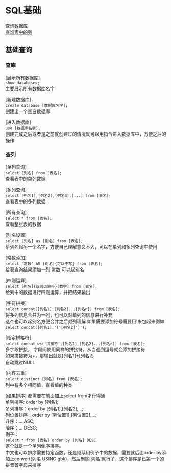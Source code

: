# SQL基础  

[查询数据库](#查库)  
[查询表中的列](#查列)

## 基础查询

### 查库

[展示所有数据库]  
```show databases;```  
主要展示所有数据库名字  

[新建数据库]  
```create database [数据库名字];```  
创建出一个空白数据库  

[进入数据库]  
```use [数据库名字];```  
创建完成之后或者是之前就创建过的情况就可以用指令进入数据库中，方便之后的操作  

### 查列

[单列查询]  
```select [列名] from [表名];```  
查看表中的单列数据  

[多列查询]  
```select [列名1],[列名2],[列名3],[...] from [表名];```  
查看表中的多列数据

[所有查询]  
```select * from [表名];```  
查看整张表的数据  

[别名设置]  
```select [列名] as [别名] from [表名];```  
给列名起另一个名字，方便自己理解意义不大，可以在单列和多列查询中使用  

[常数添加]  
```select '常数' AS [别名]{可以不写} from [表名];```  
给表查询结果添加一列'常数'可以起别名  

[四则运算]  
```select [列名]{四则运算符}[数字] from [表名];```  
给列中的数据进行四则运算，并把结果输出  

[字符拼接]  
```select concat([列名1],[列名2]...[列名n]) from [表名];```  
将多列信息合并为一列，也可以对单列的信息进行补充  
这个也可以起别名方便合并之后对列理解
如果需要添加符号需要用'来包起来例如  
```select concat([列名1],'('[列名2]')');```

[指定拼接符]  
```select concat_ws('拼接符',[列名1],[列名2]...[列名n]) from [表名];```  
多字段拼接， 字段间使用同样的拼接符，从当遇到逗号就会添加拼接符  
如果拼接符为+，那输出就是[列名1]+[列名2]  
自动跳过NULL

[内容去重]  
```select distinct [列名] from [表名];```  
列中有多个相同值，查看值的种类  

[结果排序]
都需要在前面加上select from才行得通  
单列排序: order by [列名];  
多列排序：order by [列名1],[列名2],...;  
列位置排序：order by [列位置1],[列位置2],...;  
升序：... ASC;  
降序：... DESC;  
例子：  
```select * from [表名] order by [列名] DESC```  
这个就是一个单列倒序排序。  
中文也可以排序需要特定函数，还是继续用例子中的数据，需要就后面order by添加上convert(列名 USING gbk)，然后删除[列名]就行了，这个排序是已第一个的拼音首字母来排序
